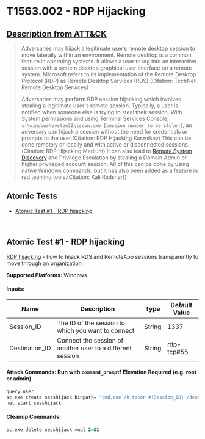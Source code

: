 # T1563.002 - RDP Hijacking
## [Description from ATT&CK](https://attack.mitre.org/techniques/T1563/002)
<blockquote>Adversaries may hijack a legitimate user’s remote desktop session to move laterally within an environment. Remote desktop is a common feature in operating systems. It allows a user to log into an interactive session with a system desktop graphical user interface on a remote system. Microsoft refers to its implementation of the Remote Desktop Protocol (RDP) as Remote Desktop Services (RDS).(Citation: TechNet Remote Desktop Services)

Adversaries may perform RDP session hijacking which involves stealing a legitimate user's remote session. Typically, a user is notified when someone else is trying to steal their session. With System permissions and using Terminal Services Console, `c:\windows\system32\tscon.exe [session number to be stolen]`, an adversary can hijack a session without the need for credentials or prompts to the user.(Citation: RDP Hijacking Korznikov) This can be done remotely or locally and with active or disconnected sessions.(Citation: RDP Hijacking Medium) It can also lead to [Remote System Discovery](https://attack.mitre.org/techniques/T1018) and Privilege Escalation by stealing a Domain Admin or higher privileged account session. All of this can be done by using native Windows commands, but it has also been added as a feature in red teaming tools.(Citation: Kali Redsnarf)</blockquote>

## Atomic Tests

- [Atomic Test #1 - RDP hijacking](#atomic-test-1---rdp-hijacking)


<br/>

## Atomic Test #1 - RDP hijacking
[RDP hijacking](https://medium.com/@networksecurity/rdp-hijacking-how-to-hijack-rds-and-remoteapp-sessions-transparently-to-move-through-an-da2a1e73a5f6) - how to hijack RDS and RemoteApp sessions transparently to move through an organization

**Supported Platforms:** Windows




#### Inputs:
| Name | Description | Type | Default Value | 
|------|-------------|------|---------------|
| Session_ID | The ID of the session to which you want to connect | String | 1337|
| Destination_ID | Connect the session of another user to a different session | String | rdp-tcp#55|


#### Attack Commands: Run with `command_prompt`!  Elevation Required (e.g. root or admin) 


```cmd
query user
sc.exe create sesshijack binpath= "cmd.exe /k tscon #{Session_ID} /dest:#{Destination_ID}"
net start sesshijack
```

#### Cleanup Commands:
```cmd
sc.exe delete sesshijack >nul 2>&1
```





<br/>
